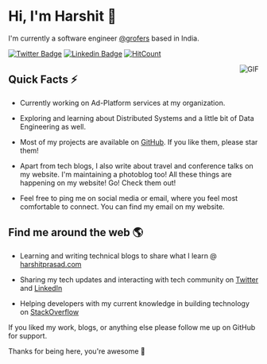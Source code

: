 # Hi, I'm Harshit 👋

I'm currently a software engineer [@grofers](https://grofers.com/) based in India. 

[![Twitter Badge](https://img.shields.io/badge/-@HarshitPrasad8-1ca0f1?style=flat-square&labelColor=1ca0f1&logo=twitter&logoColor=white&link=https://twitter.com/HarshitPrasad8)](https://twitter.com/HarshitPrasad8) [![Linkedin Badge](https://img.shields.io/badge/-harshit98-blue?style=flat-square&logo=Linkedin&logoColor=white&link=https://www.linkedin.com/in/harshit-prasad/)](https://www.linkedin.com/in/harshit-prasad/) [![HitCount](http://hits.dwyl.com/harshit98/harshit98.svg)](http://hits.dwyl.com/harshit98/harshit98)

<img align="right" alt="GIF" src="https://media.giphy.com/media/3ohzdKvLT1DxFxhZAI/giphy.gif" />

## Quick Facts ⚡

- Currently working on Ad-Platform services at my organization.

- Exploring and learning about Distributed Systems and a little bit of Data Engineering as well.

- Most of my projects are available on [GitHub](). If you like them, please star them!

- Apart from tech blogs, I also write about travel and conference talks on my website. I'm maintaining a photoblog too! All these things are happening on my website! Go! Check them out!

- Feel free to ping me on social media or email, where you feel most comfortable to connect. You can find my email on my website.

## Find me around the web 🌎

- Learning and writing technical blogs to share what I learn @ [harshitprasad.com](http://harshitprasad.com/)

- Sharing my tech updates and interacting with tech community on [Twitter](https://twitter.com/HarshitPrasad8) and [LinkedIn](https://www.linkedin.com/in/harshit-prasad/)

- Helping developers with my current knowledge in building technology on [StackOverflow](https://stackoverflow.com/users/7299340/harshit?tab=profile)

If you liked my work, blogs, or anything else please follow me up on GitHub for support.

Thanks for being here, you're awesome 🙌

<!--
**harshit98/harshit98** is a ✨ _special_ ✨ repository because its `README.md` (this file) appears on your GitHub profile.

Here are some ideas to get you started:

- 🔭 I’m currently working on ...
- 🌱 I’m currently learning ...
- 👯 I’m looking to collaborate on ...
- 🤔 I’m looking for help with ...
- 💬 Ask me about ...
- 📫 How to reach me: ...
- 😄 Pronouns: ...
- ⚡ Fun fact: ...
-->
